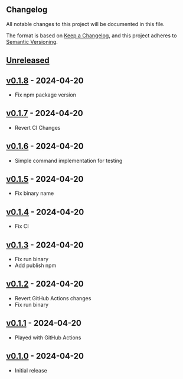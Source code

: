 ## Changelog
All notable changes to this project will be documented in this file.

The format is based on [Keep a Changelog](https://keepachangelog.com/en/1.0.0/),
and this project adheres to [Semantic Versioning](https://semver.org/spec/v2.0.0.html).

## [Unreleased]

## [v0.1.8] - 2024-04-20
- Fix npm package version

## [v0.1.7] - 2024-04-20
- Revert CI Changes

## [v0.1.6] - 2024-04-20
- Simple command implementation for testing

## [v0.1.5] - 2024-04-20
- Fix binary name

## [v0.1.4] - 2024-04-20
- Fix CI

## [v0.1.3] - 2024-04-20
- Fix run binary
- Add publish npm

## [v0.1.2] - 2024-04-20
- Revert GitHub Actions changes
- Fix run binary

## [v0.1.1] - 2024-04-20
- Played with GitHub Actions

## [v0.1.0] - 2024-04-20
- Initial release


[Unreleased]: https://github.com/napalmpapalam/rlx/compare/rust_v0.1.8...HEAD
[v0.1.8]: https://github.com/napalmpapalam/rlx/compare/rust_v0.1.7...rust_v0.1.8
[v0.1.7]: https://github.com/napalmpapalam/rlx/compare/v0.1.6...rust_v0.1.7
[v0.1.6]: https://github.com/napalmpapalam/rlx/compare/rust_v0.1.5...v0.1.6
[v0.1.5]: https://github.com/napalmpapalam/rlx/compare/rust_v0.1.4...rust_v0.1.5
[v0.1.4]: https://github.com/napalmpapalam/rlx/compare/rust_v0.1.3...rust_v0.1.4
[v0.1.3]: https://github.com/napalmpapalam/rlx/compare/rust_v0.1.2...rust_v0.1.3
[v0.1.2]: https://github.com/napalmpapalam/rlx/compare/rust_v0.1.1...rust_v0.1.2
[v0.1.1]: https://github.com/napalmpapalam/rlx/compare/rust_v0.1.0...rust_v0.1.1
[v0.1.0]: https://github.com/napalmpapalam/rlx/releases/tag/rust_v0.1.0
